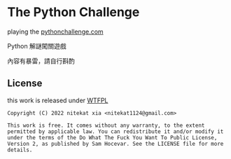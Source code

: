 # The Python Challenge

playing the [pythonchallenge.com](http://www.pythonchallenge.com/)

Python 解謎闖關遊戲

內容有暴雷，請自行斟酌

## License

this work is released under [WTFPL](http://www.wtfpl.net/)

```
Copyright (C) 2022 nitekat xia <nitekat1124@gmail.com>

This work is free. It comes without any warranty, to the extent
permitted by applicable law. You can redistribute it and/or modify it
under the terms of the Do What The Fuck You Want To Public License,
Version 2, as published by Sam Hocevar. See the LICENSE file for more details.
```
